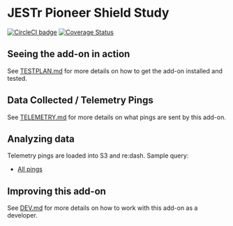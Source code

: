 # JESTr Pioneer Shield Study

[![CircleCI badge](https://img.shields.io/circleci/project/github/motin/jestr-pioneer-shield-study/master.svg?label=CircleCI)](https://circleci.com/gh/motin/jestr-pioneer-shield-study/)
[![Coverage Status](https://coveralls.io/repos/github/motin/jestr-pioneer-shield-study/badge.svg)](https://coveralls.io/github/motin/jestr-pioneer-shield-study)

## Seeing the add-on in action

See [TESTPLAN.md](./docs/TESTPLAN.md) for more details on how to get the add-on installed and tested.

## Data Collected / Telemetry Pings

See [TELEMETRY.md](./docs/TELEMETRY.md) for more details on what pings are sent by this add-on.

## Analyzing data

Telemetry pings are loaded into S3 and re:dash. Sample query:

* [All pings](https://sql.telemetry.mozilla.org/queries/{#your-id}/source#table)

## Improving this add-on

See [DEV.md](./docs/DEV.md) for more details on how to work with this add-on as a developer.
